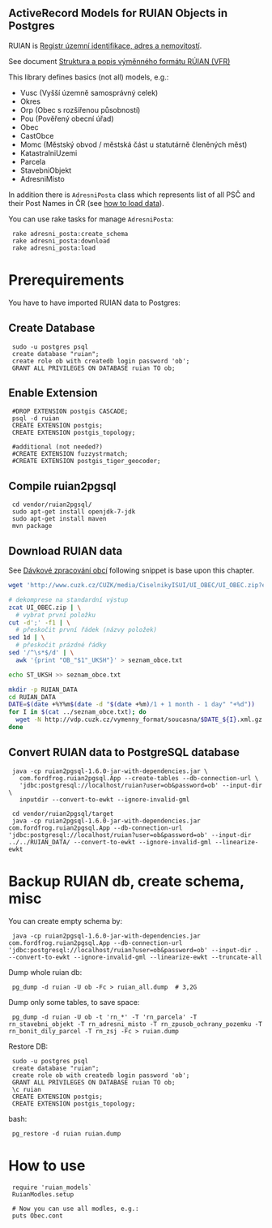 ActiveRecord Models for RUIAN Objects in Postgres
-------------------------------------------------

RUIAN is [Registr územní identifikace, adres a
nemovitostí](http://www.cuzk.cz/ruian/RUIAN.aspx).

See document [Struktura a popis výměnného formátu RÚIAN (VFR)](http://www.cuzk.cz/Uvod/Produkty-a-sluzby/RUIAN/2-Poskytovani-udaju-RUIAN-ISUI-VDP/Vymenny-format-RUIAN/Vymenny-format-RUIAN-%28VFR%29/Struktura-a-popis-VFR-1_6_0.aspx)

This library defines basics (not all) models, e.g.:

* Vusc (Vyšší územně samosprávný celek)
* Okres
* Orp (Obec s rozšířenou působností)
* Pou (Pověřený obecní úřad)
* Obec
* CastObce
* Momc  (Městský obvod / městská část u statutárně členěných měst)
* KatastralniUzemi
* Parcela
* StavebniObjekt
* AdresniMisto

In addition there is `AdresniPosta` class which represents list of all
PSČ and their Post Names in ČR (see [how to load
data](vendor/adresni_posta/README.md)).

You can use rake tasks for manage `AdresniPosta`:

     rake adresni_posta:create_schema
     rake adresni_posta:download
     rake adresni_posta:load


# Prerequirements

You have to have imported RUIAN data to Postgres:

## Create Database

     sudo -u postgres psql
     create database "ruian";
     create role ob with createdb login password 'ob';
     GRANT ALL PRIVILEGES ON DATABASE ruian TO ob;

## Enable Extension

     #DROP EXTENSION postgis CASCADE;
     psql -d ruian
     CREATE EXTENSION postgis;
     CREATE EXTENSION postgis_topology;

     #additional (not needed?)
     #CREATE EXTENSION fuzzystrmatch;
     #CREATE EXTENSION postgis_tiger_geocoder;

## Compile ruian2pgsql

     cd vendor/ruian2pgsql/
     sudo apt-get install openjdk-7-jdk
     sudo apt-get install maven
     mvn package


## Download RUIAN data

See [Dávkové zpracování obcí](http://freegis.fsv.cvut.cz/gwiki/RUIAN_/_GDAL#D.C3.A1vkov.C3.A9_zpracov.C3.A1n.C3.AD_obc.C3.AD)
following snippet is base upon this chapter.

```bash
wget 'http://www.cuzk.cz/CUZK/media/CiselnikyISUI/UI_OBEC/UI_OBEC.zip?ext=.zip' -O UI_OBEC.zip

# dekomprese na standardní výstup
zcat UI_OBEC.zip | \
  # vybrat první položku
cut -d';' -f1 | \
  # přeskočit první řádek (názvy položek)
sed 1d | \
  # přeskočit prázdné řádky
sed '/^\s*$/d' | \
  awk '{print "OB_"$1"_UKSH"}' > seznam_obce.txt

echo ST_UKSH >> seznam_obce.txt

mkdir -p RUIAN_DATA
cd RUIAN_DATA
DATE=$(date +%Y%m$(date -d "$(date +%m)/1 + 1 month - 1 day" "+%d"))
for I in $(cat ../seznam_obce.txt); do
  wget -N http://vdp.cuzk.cz/vymenny_format/soucasna/$DATE_${I}.xml.gz
done
```

## Convert RUIAN data to PostgreSQL database

     java -cp ruian2pgsql-1.6.0-jar-with-dependencies.jar \
       com.fordfrog.ruian2pgsql.App --create-tables --db-connection-url \
       'jdbc:postgresql://localhost/ruian?user=ob&password=ob' --input-dir \
       inputdir --convert-to-ewkt --ignore-invalid-gml

     cd vendor/ruian2pgsql/target
     java -cp ruian2pgsql-1.6.0-jar-with-dependencies.jar com.fordfrog.ruian2pgsql.App --db-connection-url 'jdbc:postgresql://localhost/ruian?user=ob&password=ob' --input-dir ../../RUIAN_DATA/ --convert-to-ewkt --ignore-invalid-gml --linearize-ewkt


# Backup RUIAN db, create schema, misc

You can create empty schema by:

     java -cp ruian2pgsql-1.6.0-jar-with-dependencies.jar com.fordfrog.ruian2pgsql.App --db-connection-url 'jdbc:postgresql://localhost/ruian?user=ob&password=ob' --input-dir .  --convert-to-ewkt --ignore-invalid-gml --linearize-ewkt --truncate-all

Dump whole ruian db:

     pg_dump -d ruian -U ob -Fc > ruian_all.dump  # 3,2G

Dump only some tables, to save space:

     pg_dump -d ruian -U ob -t 'rn_*' -T 'rn_parcela' -T rn_stavebni_objekt -T rn_adresni_misto -T rn_zpusob_ochrany_pozemku -T rn_bonit_dily_parcel -T rn_zsj -Fc > ruian.dump

Restore DB:

     sudo -u postgres psql
     create database "ruian";
     create role ob with createdb login password 'ob';
     GRANT ALL PRIVILEGES ON DATABASE ruian TO ob;
     \c ruian
     CREATE EXTENSION postgis;
     CREATE EXTENSION postgis_topology;

bash:

     pg_restore -d ruian ruian.dump

# How to use

     require 'ruian_models`
     RuianModles.setup

     # Now you can use all modles, e.g.:
     puts Obec.cont
